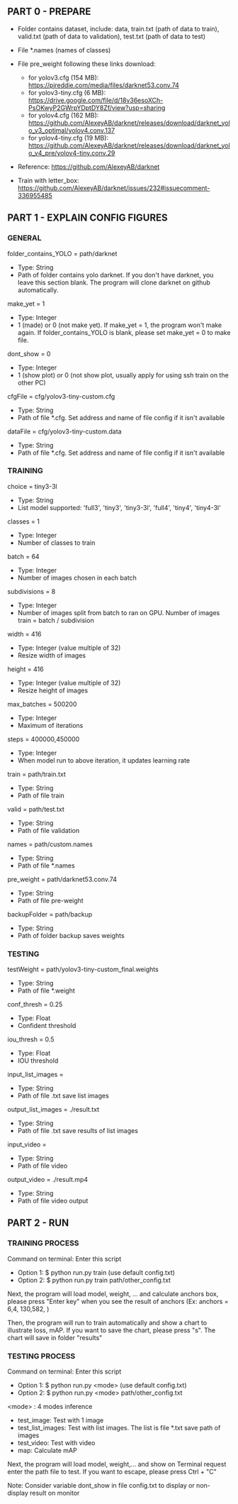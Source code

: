 ## PART 0 - PREPARE
+ Folder contains dataset, include: data, train.txt (path of data to train), valid.txt (path of data to validation), test.txt (path of data to test)
+ File *.names (names of classes)
+ File pre_weight following these links download:
    + for yolov3.cfg (154 MB): https://pjreddie.com/media/files/darknet53.conv.74
    + for yolov3-tiny.cfg (6 MB): https://drive.google.com/file/d/18v36esoXCh-PsOKwyP2GWrpYDptDY8Zf/view?usp=sharing
    + for yolov4.cfg (162 MB): https://github.com/AlexeyAB/darknet/releases/download/darknet_yolo_v3_optimal/yolov4.conv.137
    + for yolov4-tiny.cfg (19 MB): https://github.com/AlexeyAB/darknet/releases/download/darknet_yolo_v4_pre/yolov4-tiny.conv.29

+ Reference: https://github.com/AlexeyAB/darknet
+ Train with letter_box: https://github.com/AlexeyAB/darknet/issues/232#issuecomment-336955485
## PART 1 - EXPLAIN CONFIG FIGURES
### GENERAL
folder_contains_YOLO = path/darknet
+ Type: String
+ Path of folder contains yolo darknet. If you don't have darknet, you leave this section blank. The program will clone darknet on github automatically. 

make_yet = 1
+ Type: Integer 
+ 1 (made) or 0 (not make yet). If make_yet = 1, the program won't make again. If folder_contains_YOLO is blank, please set make_yet = 0 to make file.

dont_show = 0
+ Type: Integer
+ 1 (show plot) or 0 (not show plot, usually apply for using ssh train on the other PC)

cfgFile = cfg/yolov3-tiny-custom.cfg
+ Type: String
+ Path of file *.cfg. Set address and name of file config if it isn't available

dataFile = cfg/yolov3-tiny-custom.data
+ Type: String
+ Path of file *.cfg. Set address and name of file config if it isn't available


### TRAINING
choice = tiny3-3l
+ Type: String
+ List model supported: 'full3', 'tiny3', 'tiny3-3l', 'full4', 'tiny4', 'tiny4-3l'

classes = 1
+ Type: Integer 
+ Number of classes to train

batch = 64		
+ Type: Integer
+ Number of images chosen in each batch

subdivisions = 8	
+ Type: Integer
+ Number of images split from batch to ran on GPU. Number of images train = batch / subdivision

width = 416
+ Type: Integer (value multiple of 32)
+ Resize width of images

height = 416
+ Type: Integer (value multiple of 32)
+ Resize height of images

max_batches = 500200
+ Type: Integer
+ Maximum of iterations

steps = 400000,450000
+ Type: Integer
+ When model run to above iteration, it updates learning rate

train = path/train.txt
+ Type: String
+ Path of file train

valid = path/test.txt		
+ Type: String
+ Path of file validation

names = path/custom.names
+ Type: String
+ Path of file *.names

pre_weight = path/darknet53.conv.74		
+ Type: String
+ Path of file pre-weight

backupFolder = path/backup				
+ Type: String
+ Path of folder backup saves weights


### TESTING
testWeight = path/yolov3-tiny-custom_final.weights
+ Type: String
+ Path of file *.weight

conf_thresh = 0.25
+ Type: Float
+ Confident threshold

iou_thresh = 0.5
+ Type: Float
+ IOU threshold

input_list_images = 
+ Type: String
+ Path of file .txt save list images

output_list_images = ./result.txt
+ Type: String
+ Path of file .txt save results of list images

input_video =
+ Type: String
+ Path of file video

output_video = ./result.mp4
+ Type: String
+ Path of file video output

## PART 2 - RUN
### TRAINING PROCESS
Command on terminal: Enter this script 
* Option 1: $ python run.py train (use default config.txt)
* Option 2: $ python run.py train path/other_config.txt

Next, the program will load model, weight, ... and calculate anchors box, please press "Enter key" when you see the result of anchors (Ex: anchors = 6,4, 130,582, )

Then, the program will run to train automatically and show a chart to illustrate loss, mAP. If you want to save the chart, please press "s". The chart will save in folder "results"


### TESTING PROCESS
Command on terminal: Enter this script 
* Option 1: $ python run.py \<mode\> (use default config.txt)
* Option 2: $ python run.py \<mode\> path/other_config.txt

\<mode\> : 4 modes inference
+ test_image: Test with 1 image
+ test_list_images: Test with list images. The list is file *.txt save path of images
+ test_video: Test with video
+ map: Calculate mAP 

Next, the program will load model, weight,... and show on Terminal request enter the path file to test. If you want to escape, please press Ctrl + "C"

Note: Consider variable dont_show in file config.txt to display or non-display result on monitor